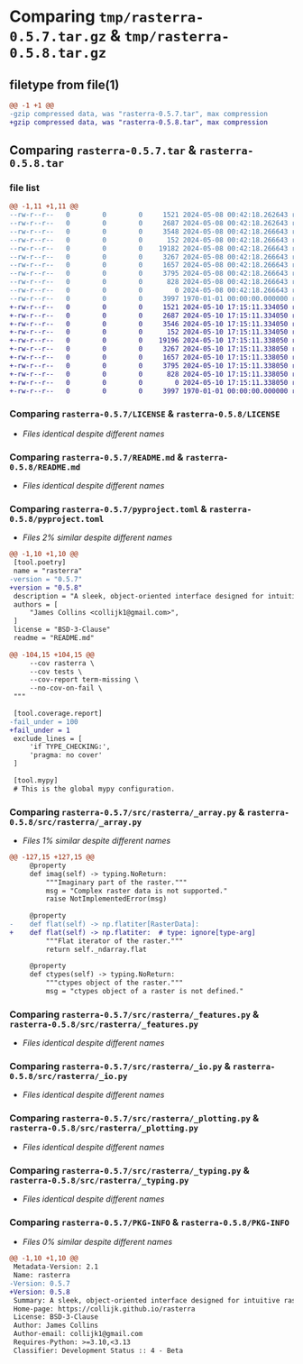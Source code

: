 # Comparing `tmp/rasterra-0.5.7.tar.gz` & `tmp/rasterra-0.5.8.tar.gz`

## filetype from file(1)

```diff
@@ -1 +1 @@
-gzip compressed data, was "rasterra-0.5.7.tar", max compression
+gzip compressed data, was "rasterra-0.5.8.tar", max compression
```

## Comparing `rasterra-0.5.7.tar` & `rasterra-0.5.8.tar`

### file list

```diff
@@ -1,11 +1,11 @@
--rw-r--r--   0        0        0     1521 2024-05-08 00:42:18.262643 rasterra-0.5.7/LICENSE
--rw-r--r--   0        0        0     2687 2024-05-08 00:42:18.262643 rasterra-0.5.7/README.md
--rw-r--r--   0        0        0     3548 2024-05-08 00:42:18.266643 rasterra-0.5.7/pyproject.toml
--rw-r--r--   0        0        0      152 2024-05-08 00:42:18.266643 rasterra-0.5.7/src/rasterra/__init__.py
--rw-r--r--   0        0        0    19182 2024-05-08 00:42:18.266643 rasterra-0.5.7/src/rasterra/_array.py
--rw-r--r--   0        0        0     3267 2024-05-08 00:42:18.266643 rasterra-0.5.7/src/rasterra/_features.py
--rw-r--r--   0        0        0     1657 2024-05-08 00:42:18.266643 rasterra-0.5.7/src/rasterra/_io.py
--rw-r--r--   0        0        0     3795 2024-05-08 00:42:18.266643 rasterra-0.5.7/src/rasterra/_plotting.py
--rw-r--r--   0        0        0      828 2024-05-08 00:42:18.266643 rasterra-0.5.7/src/rasterra/_typing.py
--rw-r--r--   0        0        0        0 2024-05-08 00:42:18.266643 rasterra-0.5.7/src/rasterra/py.typed
--rw-r--r--   0        0        0     3997 1970-01-01 00:00:00.000000 rasterra-0.5.7/PKG-INFO
+-rw-r--r--   0        0        0     1521 2024-05-10 17:15:11.334050 rasterra-0.5.8/LICENSE
+-rw-r--r--   0        0        0     2687 2024-05-10 17:15:11.334050 rasterra-0.5.8/README.md
+-rw-r--r--   0        0        0     3546 2024-05-10 17:15:11.334050 rasterra-0.5.8/pyproject.toml
+-rw-r--r--   0        0        0      152 2024-05-10 17:15:11.334050 rasterra-0.5.8/src/rasterra/__init__.py
+-rw-r--r--   0        0        0    19196 2024-05-10 17:15:11.338050 rasterra-0.5.8/src/rasterra/_array.py
+-rw-r--r--   0        0        0     3267 2024-05-10 17:15:11.338050 rasterra-0.5.8/src/rasterra/_features.py
+-rw-r--r--   0        0        0     1657 2024-05-10 17:15:11.338050 rasterra-0.5.8/src/rasterra/_io.py
+-rw-r--r--   0        0        0     3795 2024-05-10 17:15:11.338050 rasterra-0.5.8/src/rasterra/_plotting.py
+-rw-r--r--   0        0        0      828 2024-05-10 17:15:11.338050 rasterra-0.5.8/src/rasterra/_typing.py
+-rw-r--r--   0        0        0        0 2024-05-10 17:15:11.338050 rasterra-0.5.8/src/rasterra/py.typed
+-rw-r--r--   0        0        0     3997 1970-01-01 00:00:00.000000 rasterra-0.5.8/PKG-INFO
```

### Comparing `rasterra-0.5.7/LICENSE` & `rasterra-0.5.8/LICENSE`

 * *Files identical despite different names*

### Comparing `rasterra-0.5.7/README.md` & `rasterra-0.5.8/README.md`

 * *Files identical despite different names*

### Comparing `rasterra-0.5.7/pyproject.toml` & `rasterra-0.5.8/pyproject.toml`

 * *Files 2% similar despite different names*

```diff
@@ -1,10 +1,10 @@
 [tool.poetry]
 name = "rasterra"
-version = "0.5.7"
+version = "0.5.8"
 description = "A sleek, object-oriented interface designed for intuitive raster data manipulation in Python."
 authors = [
     "James Collins <collijk1@gmail.com>",
 ]
 license = "BSD-3-Clause"
 readme = "README.md"
 
@@ -104,15 +104,15 @@
     --cov rasterra \
     --cov tests \
     --cov-report term-missing \
     --no-cov-on-fail \
 """
 
 [tool.coverage.report]
-fail_under = 100
+fail_under = 1
 exclude_lines = [
     'if TYPE_CHECKING:',
     'pragma: no cover'
 ]
 
 [tool.mypy]
 # This is the global mypy configuration.
```

### Comparing `rasterra-0.5.7/src/rasterra/_array.py` & `rasterra-0.5.8/src/rasterra/_array.py`

 * *Files 1% similar despite different names*

```diff
@@ -127,15 +127,15 @@
     @property
     def imag(self) -> typing.NoReturn:
         """Imaginary part of the raster."""
         msg = "Complex raster data is not supported."
         raise NotImplementedError(msg)
 
     @property
-    def flat(self) -> np.flatiter[RasterData]:
+    def flat(self) -> np.flatiter:  # type: ignore[type-arg]
         """Flat iterator of the raster."""
         return self._ndarray.flat
 
     @property
     def ctypes(self) -> typing.NoReturn:
         """ctypes object of the raster."""
         msg = "ctypes object of a raster is not defined."
```

### Comparing `rasterra-0.5.7/src/rasterra/_features.py` & `rasterra-0.5.8/src/rasterra/_features.py`

 * *Files identical despite different names*

### Comparing `rasterra-0.5.7/src/rasterra/_io.py` & `rasterra-0.5.8/src/rasterra/_io.py`

 * *Files identical despite different names*

### Comparing `rasterra-0.5.7/src/rasterra/_plotting.py` & `rasterra-0.5.8/src/rasterra/_plotting.py`

 * *Files identical despite different names*

### Comparing `rasterra-0.5.7/src/rasterra/_typing.py` & `rasterra-0.5.8/src/rasterra/_typing.py`

 * *Files identical despite different names*

### Comparing `rasterra-0.5.7/PKG-INFO` & `rasterra-0.5.8/PKG-INFO`

 * *Files 0% similar despite different names*

```diff
@@ -1,10 +1,10 @@
 Metadata-Version: 2.1
 Name: rasterra
-Version: 0.5.7
+Version: 0.5.8
 Summary: A sleek, object-oriented interface designed for intuitive raster data manipulation in Python.
 Home-page: https://collijk.github.io/rasterra
 License: BSD-3-Clause
 Author: James Collins
 Author-email: collijk1@gmail.com
 Requires-Python: >=3.10,<3.13
 Classifier: Development Status :: 4 - Beta
```

